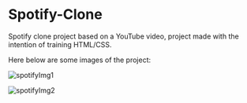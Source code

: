 # Spotify-Clone

Spotify clone project based on a YouTube video, project made with the intention of training HTML/CSS.

Here below are some images of the project:

![spotifyImg1](https://user-images.githubusercontent.com/110441857/222923736-f0098b41-88c6-460b-9d6b-433fc479eb18.png)

![spotifyImg2](https://user-images.githubusercontent.com/110441857/222923741-b0e07874-85ca-47d2-a591-8e7f51c97c43.png)
